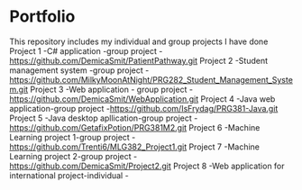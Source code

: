 # Portfolio
This repository includes my individual and group projects I have done
Project 1 -C# application -group project
          -https://github.com/DemicaSmit/PatientPathway.git
Project 2 -Student management system -group project
          -https://github.com/MilkyMoonAtNight/PRG282_Student_Management_System.git
Project 3 -Web application - group project
          -https://github.com/DemicaSmit/WebApplication.git
Project 4 -Java web application-group project
          -https://github.com/IsFrydag/PRG381-Java.git
Project 5 -Java desktop apllication-group project
          -https://github.com/GetafixPotion/PRG381M2.git
Project 6 -Machine Learning project 1-group project
          -https://github.com/Trenti6/MLG382_Project1.git
Project 7 -Machine Learning project 2-group project
          -https://github.com/DemicaSmit/Project2.git
Project 8 -Web application for international project-individual
          -

